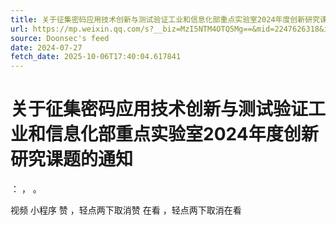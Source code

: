 ```yaml
---
title: 关于征集密码应用技术创新与测试验证工业和信息化部重点实验室2024年度创新研究课题的通知
url: https://mp.weixin.qq.com/s?__biz=MzI5NTM4OTQ5Mg==&mid=2247626318&idx=2&sn=bdea09a105e35bca79cd3210066c1544
source: Doonsec's feed
date: 2024-07-27
fetch_date: 2025-10-06T17:40:04.617841
---
```


# 关于征集密码应用技术创新与测试验证工业和信息化部重点实验室2024年度创新研究课题的通知

：
，
。

视频
小程序
赞
，轻点两下取消赞
在看
，轻点两下取消在看